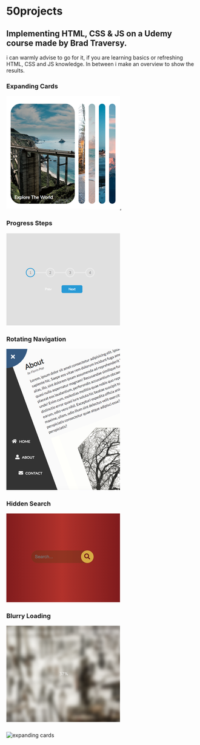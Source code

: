 # 50projects

## Implementing HTML, CSS &amp; JS on a Udemy course made by Brad Traversy.

i can warmly advise to go for it, if you are learning basics or refreshing HTML, CSS and JS knowledge.
In between i make an overview to show the results.

### Expanding Cards 
![expanding cards](images/01.png), 
### Progress Steps 
![progress steps](images/02.png)
### Rotating Navigation 
![rotating navigation](images/03.png) 
### Hidden Search 
![hidden search](images/04.png)
### Blurry Loading 
![blurry loading](images/05.png)
### 
![expanding cards](images/06.png)
